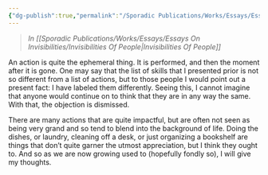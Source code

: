 ```yaml
---
{"dg-publish":true,"permalink":"/Sporadic Publications/Works/Essays/Essays On Invisibilities/Actions/"}
---
```


> *In [[Sporadic Publications/Works/Essays/Essays On Invisibilities/Invisibilities Of People\|Invisibilities Of People]]*

An action is quite the ephemeral thing. It is performed, and then the moment after it is gone. One may say that the list of skills that I presented prior is not so different from a list of actions, but to those people I would point out a present fact: I have labeled them differently. Seeing this, I cannot imagine that anyone would continue on to think that they are in any way the same. With that, the objection is dismissed.

There are many actions that are quite impactful, but are often not seen as being very grand and so tend to blend into the background of life. Doing the dishes, or laundry, cleaning off a desk, or just organizing a bookshelf are things that don’t quite garner the utmost appreciation, but I think they ought to. And so as we are now growing used to (hopefully fondly so), I will give my thoughts. 



<div class="page-break" style="page-break-before: always;"></div>
